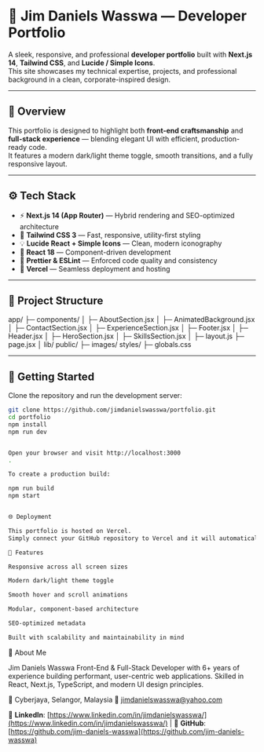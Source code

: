 # 💼 Jim Daniels Wasswa — Developer Portfolio

A sleek, responsive, and professional **developer portfolio** built with **Next.js 14**, **Tailwind CSS**, and **Lucide / Simple Icons**.  
This site showcases my technical expertise, projects, and professional background in a clean, corporate-inspired design.

---

## 🧠 Overview

This portfolio is designed to highlight both **front-end craftsmanship** and **full-stack experience** — blending elegant UI with efficient, production-ready code.  
It features a modern dark/light theme toggle, smooth transitions, and a fully responsive layout.

---

## ⚙️ Tech Stack

- ⚡ **Next.js 14 (App Router)** — Hybrid rendering and SEO-optimized architecture
- 🎨 **Tailwind CSS 3** — Fast, responsive, utility-first styling
- 💡 **Lucide React + Simple Icons** — Clean, modern iconography
- 🧩 **React 18** — Component-driven development
- 🧹 **Prettier & ESLint** — Enforced code quality and consistency
- 🚀 **Vercel** — Seamless deployment and hosting

---

## 🧭 Project Structure

app/
 ├─ components/
 │   ├─ AboutSection.jsx
 │   ├─ AnimatedBackground.jsx
 │   ├─ ContactSection.jsx
 │   ├─ ExperienceSection.jsx
 │   ├─ Footer.jsx
 │   ├─ Header.jsx
 │   ├─ HeroSection.jsx
 │   ├─ SkillsSection.jsx
 │
 ├─ layout.js
 ├─ page.jsx
 │
lib/
public/
 ├─ images/
styles/
 ├─ globals.css


---

## 🚀 Getting Started

Clone the repository and run the development server:

```bash
git clone https://github.com/jimdanielswasswa/portfolio.git
cd portfolio
npm install
npm run dev


Open your browser and visit http://localhost:3000
.

To create a production build:

npm run build
npm start


🌐 Deployment

This portfolio is hosted on Vercel.
Simply connect your GitHub repository to Vercel and it will automatically deploy with every new commit.

🧩 Features

Responsive across all screen sizes

Modern dark/light theme toggle

Smooth hover and scroll animations

Modular, component-based architecture

SEO-optimized metadata

Built with scalability and maintainability in mind
```

👤 About Me

Jim Daniels Wasswa
Front-End & Full-Stack Developer with 6+ years of experience building performant, user-centric web applications.
Skilled in React, Next.js, TypeScript, and modern UI design principles.

📍 Cyberjaya, Selangor, Malaysia
📧 jimdanielswasswa@yahoo.com

🔗 **LinkedIn**: [https://www.linkedin.com/in/jimdanielswasswa/](https://www.linkedin.com/in/jimdanielswasswa/)
| 🔗 **GitHub**: [https://github.com/jim-daniels-wasswa](https://github.com/jim-daniels-wasswa)
